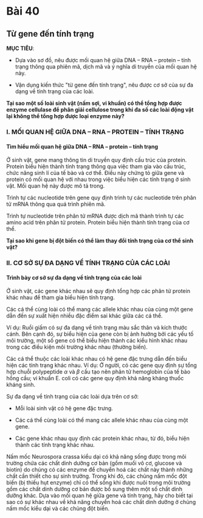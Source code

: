 # Bài 40
## Từ gene đến tính trạng

**MỤC TIÊU**:

*   Dựa vào sơ đồ, nêu được mối quan hệ giữa DNA – RNA – protein – tính trạng thông qua phiên mã, dịch mã và ý nghĩa di truyền của mối quan hệ này.

*   Vận dụng kiến thức "từ gene đến tính trạng", nêu được cơ sở của sự đa dạng về tính trạng của các loài.

**Tại sao một số loài sinh vật (nấm sợi, vi khuẩn) có thể tổng hợp được enzyme cellulase để phân giải cellulose trong khi đa số các loài động vật lại không thể tổng hợp được loại enzyme này?**

### I. MỐI QUAN HỆ GIỮA DNA – RNA – PROTEIN – TÍNH TRẠNG

#### Tìm hiểu mối quan hệ giữa DNA – RNA – protein – tính trạng

Ở sinh vật, gene mang thông tin di truyền quy định cấu trúc của protein. Protein biểu hiện thành tính trạng thông qua việc tham gia vào cấu trúc, chức năng sinh lí của tế bào và cơ thể. Điều này chứng tỏ giữa gene và protein có mối quan hệ với nhau trong việc biểu hiện các tính trạng ở sinh vật. Mối quan hệ này được mô tả trong.

Trình tự các nucleotide trên gene quy định trình tự các nucleotide trên phân tử mRNA thông qua quá trình phiên mã.

Trình tự nucleotide trên phân tử mRNA được dịch mã thành trình tự các amino acid trên phân tử protein. Protein biểu hiện thành tính trạng của cơ thể.

**Tại sao khi gene bị đột biến có thể làm thay đổi tính trạng của cơ thể sinh vật?**

### II. CƠ SỞ SỰ ĐA DẠNG VỀ TÍNH TRẠNG CỦA CÁC LOÀI

#### Trình bày cơ sở sự đa dạng về tính trạng của các loài

Ở sinh vật, các gene khác nhau sẽ quy định tổng hợp các phân tử protein khác nhau để tham gia biểu hiện tính trạng.

Các cá thể cùng loài có thể mang các allele khác nhau của cùng một gene dẫn đến sự xuất hiện nhiều đặc điểm sai khác giữa các cá thể.

Ví dụ: Ruồi giấm có sự đa dạng về tính trạng màu sắc thân và kích thước cánh. Bên cạnh đó, sự biểu hiện của gene còn bị ảnh hưởng bởi các yếu tố môi trường, một số gene có thể biểu hiện thành các kiểu hình khác nhau trong các điều kiện môi trường khác nhau (thường biến).

Các cá thể thuộc các loài khác nhau có hệ gene đặc trưng dẫn đến biểu hiện các tính trạng khác nhau. Ví dụ: Ở người, có các gene quy định sự tổng hợp chuỗi polypeptide $\alpha$ và $\beta$ cấu tạo nên phân tử hemoglobin của tế bào hồng cầu; vi khuẩn E. coli có các gene quy định khả năng kháng thuốc kháng sinh.

Sự đa dạng về tính trạng của các loài dựa trên cơ sở:

*   Mỗi loài sinh vật có hệ gene đặc trưng.

*   Các cá thể cùng loài có thể mang các allele khác nhau của cùng một gene.

*   Các gene khác nhau quy định các protein khác nhau, từ đó, biểu hiện thành các tính trạng khác nhau.

Nấm mốc Neurospora crassa kiểu dại có khả năng sống được trong môi trường chứa các chất dinh dưỡng cơ bản (gồm muối vô cơ, glucose và biotin) do chúng có các enzyme để chuyển hoá các chất này thành những chất cần thiết cho sự sinh trưởng. Trong khi đó, các chủng nấm mốc đột biến (bị thiếu hụt enzyme) chỉ có thể sống khi được nuôi trong môi trường gồm các chất dinh dưỡng cơ bản được bổ sung thêm một số chất dinh dưỡng khác. Dựa vào mối quan hệ giữa gene và tính trạng, hãy cho biết tại sao có sự khác nhau về khả năng chuyển hoá các chất dinh dưỡng ở chủng nấm mốc kiểu dại và các chủng đột biến.
